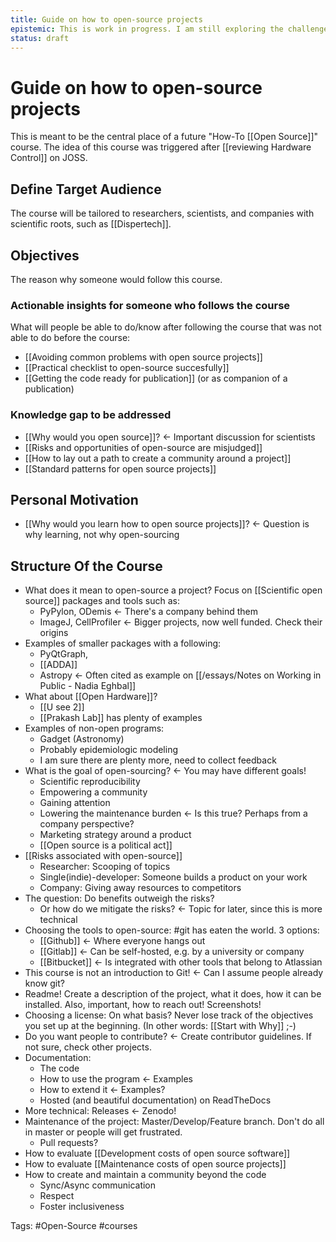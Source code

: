 ```yaml
---
title: Guide on how to open-source projects
epistemic: This is work in progress. I am still exploring the challenges of organizing such a course
status: draft
---
```

# Guide on how to open-source projects
This is meant to be the central place of a future "How-To [[Open Source]]" course. The idea of this course was triggered after [[reviewing Hardware Control]] on JOSS.

## Define Target Audience
The course will be tailored to researchers, scientists, and companies with scientific roots, such as [[Dispertech]]. 

## Objectives
The reason why someone would follow this course. 

### Actionable insights for someone who follows the course
What will people be able to do/know after following the course that was not able to do before the course:

- [[Avoiding common problems with open source projects]]
- [[Practical checklist to open-source succesfully]]
- [[Getting the code ready for publication]] (or as companion of a publication)

### Knowledge gap to be addressed

- [[Why would you open source]]? <- Important discussion for scientists
- [[Risks and opportunities of open-source are misjudged]]
- [[How to lay out a path to create a community around a project]]
- [[Standard patterns for open source projects]]

## Personal Motivation

- [[Why would you learn how to open source projects]]? <- Question is why learning, not why open-sourcing

## Structure Of the Course

- What does it mean to open-source a project?
	Focus on [[Scientific open source]] packages and tools such as: 
    - PyPylon, ODemis <- There's a company behind them
    - ImageJ, CellProfiler <- Bigger projects, now well funded. Check their origins 
- Examples of smaller packages with a following:
    -  PyQtGraph, 
    -  [[ADDA]] 
    -  Astropy <- Often cited as example on [[/essays/Notes on Working in Public - Nadia Eghbal]]
- What about [[Open Hardware]]?
    - [[U see 2]]
    - [[Prakash Lab]] has plenty of examples
- Examples of non-open programs:
    - Gadget (Astronomy)
    - Probably epidemiologic modeling 
    - I am sure there are plenty more, need to collect feedback
- What is the goal of open-sourcing? <- You may have different goals!
    - Scientific reproducibility
    - Empowering a community
    - Gaining attention
    - Lowering the maintenance burden <- Is this true? Perhaps from a company perspective?
    - Marketing strategy around a product
    - [[Open source is a political act]]
- [[Risks associated with open-source]]
    - Researcher: Scooping of topics
    - Single(indie)-developer: Someone builds a product on your work
    - Company: Giving away resources to competitors
- The question: Do benefits outweigh the risks? 
    - Or how do we mitigate the risks? <- Topic for later, since this is more technical
- Choosing the tools to open-source: #git has eaten the world. 3 options:
    - [[Github]] <- Where everyone hangs out
    - [[Gitlab]] <- Can be self-hosted, e.g. by a university or company
    - [[Bitbucket]] <- Is integrated with other tools that belong to Atlassian
- This course is not an introduction to Git! <- Can I assume people already know git?
- Readme! Create a description of the project, what it does, how it can be installed. Also, important, how to reach out! Screenshots!
- Choosing a license: On what basis? Never lose track of the objectives you set up at the beginning. (In other words: [[Start with Why]] ;-)
- Do you want people to contribute? <- Create contributor guidelines. If not sure, check other projects. 
- Documentation:
    - The code
    - How to use the program <- Examples
    - How to extend it <- Examples?
    - Hosted (and beautiful documentation) on ReadTheDocs
- More technical: Releases <- Zenodo!
- Maintenance of the project: Master/Develop/Feature branch. Don't do all in master or people will get frustrated.
    - Pull requests?
- How to evaluate [[Development costs of open source software]]
- How to evaluate [[Maintenance costs of open source projects]]
- How to create and maintain a community beyond the code
    - Sync/Async communication
    - Respect
    - Foster inclusiveness

Tags:  #Open-Source #courses